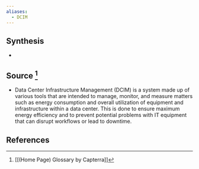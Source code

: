 ```yaml
---
aliases:
  - DCIM
---
```

## Synthesis
- 
## Source [^1]
- Data Center Infrastructure Management (DCIM) is a system made up of various tools that are intended to manage, monitor, and measure matters such as energy consumption and overall utilization of equipment and infrastructure within a data center. This is done to ensure maximum energy efficiency and to prevent potential problems with IT equipment that can disrupt workflows or lead to downtime.
## References

[^1]: [[(Home Page) Glossary by Capterra]]